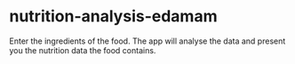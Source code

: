 # nutrition-analysis-edamam

Enter the ingredients of the food. The app will analyse the data and present you the nutrition data the food contains.
